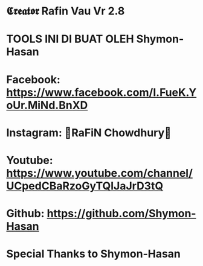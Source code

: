 # 𝕮𝖗𝖊𝖆𝖙𝖔𝖗 Rafin Vau Vr 2.8
# TOOLS INI DI BUAT OLEH Shymon-Hasan
# Facebook: https://www.facebook.com/I.FueK.YoUr.MiNd.BnXD
# Instagram: 👑RaFiN Chowdhury💫
# Youtube: https://www.youtube.com/channel/UCpedCBaRzoGyTQIJaJrD3tQ
# Github: https://github.com/Shymon-Hasan
# Special Thanks to Shymon-Hasan
